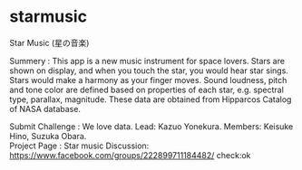 starmusic
=========

Star Music (星の音楽)

Summery : This app is a new music instrument for space lovers. Stars are shown on display, and when you touch the star, you would hear star sings. Stars would make a harmony as your finger moves. 
Sound loudness, pitch and tone color are defined based on properties of each star, e.g. spectral type, parallax, magnitude. These data are obtained from Hipparcos Catalog of NASA database. 

Submit Challenge : We love data. 
Lead: Kazuo Yonekura. 
Members:  Keisuke Hino, Suzuka Obara.  
Project Page : Star music
Discussion: https://www.facebook.com/groups/222899711184482/
check:ok
